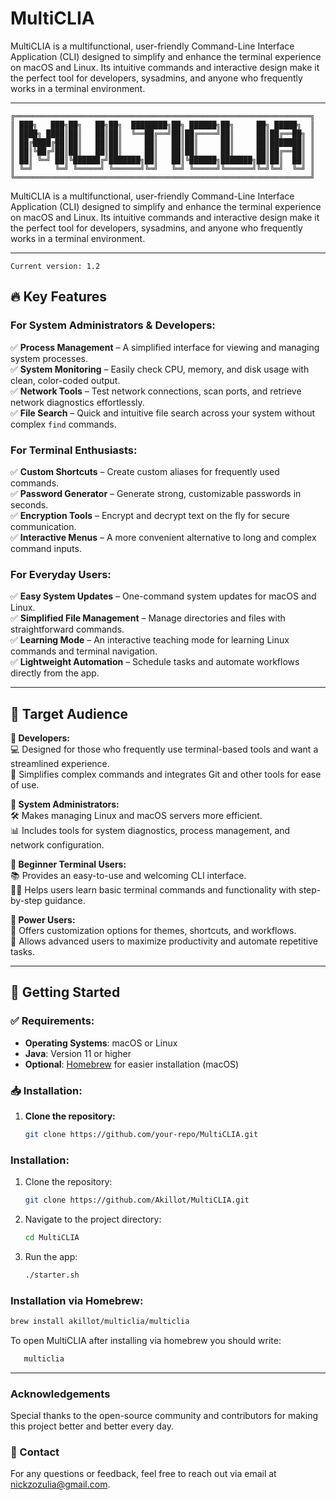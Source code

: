 # MultiCLIA

MultiCLIA is a multifunctional, user-friendly Command-Line Interface Application (CLI) designed to simplify and enhance the terminal experience on macOS and Linux. Its intuitive commands and interactive design make it the perfect tool for developers, sysadmins, and anyone who frequently works in a terminal environment.

---

```
╔══════════════════════════════════════════════════════════════════╗
║ ███╗   ███╗██╗   ██╗██╗  ████████╗██╗ ██████╗██╗     ██╗ █████╗  ║
║ ████╗ ████║██║   ██║██║  ╚══██╔══╝██║██╔════╝██║     ██║██╔══██╗ ║
║ ██╔████╔██║██║   ██║██║     ██║   ██║██║     ██║     ██║███████║ ║
║ ██║╚██╔╝██║██║   ██║██║     ██║   ██║██║     ██║     ██║██╔══██║ ║
║ ██║ ╚═╝ ██║╚██████╔╝███████╗██║   ██║╚██████╗███████╗██║██║  ██║ ║
║ ╚═╝     ╚═╝ ╚═════╝ ╚══════╝╚═╝   ╚═╝ ╚═════╝╚══════╝╚═╝╚═╝  ╚═╝ ║
╚══════════════════════════════════════════════════════════════════╝
```
 
MultiCLIA is a multifunctional, user-friendly Command-Line Interface Application (CLI) designed to simplify and enhance the terminal experience on macOS and Linux. Its intuitive commands and interactive design make it the perfect tool for developers, sysadmins, and anyone who frequently works in a terminal environment.

---
`Current version: 1.2`

## 🔥 Key Features

### For System Administrators & Developers:
✅ **Process Management** – A simplified interface for viewing and managing system processes.  
✅ **System Monitoring** – Easily check CPU, memory, and disk usage with clean, color-coded output.  
✅ **Network Tools** – Test network connections, scan ports, and retrieve network diagnostics effortlessly.  
✅ **File Search** – Quick and intuitive file search across your system without complex `find` commands.

### For Terminal Enthusiasts:
✅ **Custom Shortcuts** – Create custom aliases for frequently used commands.  
✅ **Password Generator** – Generate strong, customizable passwords in seconds.  
✅ **Encryption Tools** – Encrypt and decrypt text on the fly for secure communication.  
✅ **Interactive Menus** – A more convenient alternative to long and complex command inputs.

### For Everyday Users:
✅ **Easy System Updates** – One-command system updates for macOS and Linux.  
✅ **Simplified File Management** – Manage directories and files with straightforward commands.  
✅ **Learning Mode** – An interactive teaching mode for learning Linux commands and terminal navigation.  
✅ **Lightweight Automation** – Schedule tasks and automate workflows directly from the app.

---

## 🎯 Target Audience

**🔹 Developers:**  
💻 Designed for those who frequently use terminal-based tools and want a streamlined experience.  
🔄 Simplifies complex commands and integrates Git and other tools for ease of use.

**🔹 System Administrators:**  
🛠️ Makes managing Linux and macOS servers more efficient.  
📊 Includes tools for system diagnostics, process management, and network configuration.

**🔹 Beginner Terminal Users:**  
📚 Provides an easy-to-use and welcoming CLI interface.  
🧑‍🏫 Helps users learn basic terminal commands and functionality with step-by-step guidance.

**🔹 Power Users:**  
🎨 Offers customization options for themes, shortcuts, and workflows.  
🤖 Allows advanced users to maximize productivity and automate repetitive tasks.

---

## 🚀 Getting Started

### ✅ Requirements:
- **Operating Systems**: macOS or Linux
- **Java**: Version 11 or higher
- **Optional**: [Homebrew](https://brew.sh/) for easier installation (macOS)

### 📥 Installation:
1. **Clone the repository:**
   ```bash
   git clone https://github.com/your-repo/MultiCLIA.git

### Installation:
1. Clone the repository:
   ```bash
   git clone https://github.com/Akillot/MultiCLIA.git
   ```
2. Navigate to the project directory:
   ```bash
   cd MultiCLIA
   ```
3. Run the app:
   ```bash
   ./starter.sh
   ```
###  Installation via Homebrew:
   ```bash
   brew install akillot/multiclia/multiclia
   ```
To open MultiCLIA after installing via homebrew you should write: 
```bash
   multiclia
   ```
---

### Acknowledgements

Special thanks to the open-source community and contributors for making this project better and better every day.

### 📧 Contact

For any questions or feedback, feel free to reach out via email at nickzozulia@gmail.com. 
